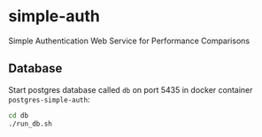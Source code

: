 # simple-auth
Simple Authentication Web Service for Performance Comparisons

## Database
Start postgres database called `db` on port 5435 in docker container `postgres-simple-auth`:
```bash
cd db
./run_db.sh

```